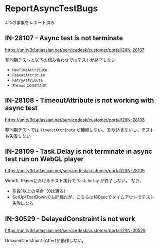 # ReportAsyncTestBugs

4つの事象をレポート済み


## IN-28107 - Async test is not terminate

https://unity3d.atlassian.net/servicedesk/customer/portal/2/IN-28107

非同期テストと以下の組み合わせではテストが終了しない

* `MaxTimeAttribute`
* `RepeatAttribute`
* `RetryAttribute`
* `Throws` constraint


## IN-28108 - TimeoutAttribute is not working with async test

https://unity3d.atlassian.net/servicedesk/customer/portal/2/IN-28108

非同期テストでは `TimeoutAttribute` が機能しない。
割り込まないし、テストも失敗しない


## IN-28109 - Task.Delay is not terminate in async test run on WebGL player

https://unity3d.atlassian.net/servicedesk/customer/portal/2/IN-28109

WebGL Playerにおけるテスト実行で `Task.Delay` が終了しない。
なお、

* 引数1以上の場合（0は通る）
* SetUp/TearDownでも同様だが、こちらは180secでタイムアウトでテスト失敗になる


## IN-30529 - DelayedConstraint is not work

https://unity3d.atlassian.net/servicedesk/customer/portal/2/IN-30529

DelayedConstraint (After)が動作しない。

